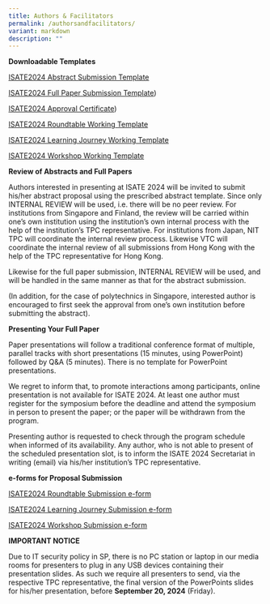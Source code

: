 ```yaml
---
title: Authors & Facilitators
permalink: /authorsandfacilitators/
variant: markdown
description: ""
---
```

<p><strong>Downloadable Templates</strong></p><p></p><p><a href="https://docs.google.com/document/d/1lOJFMm-cBgLtYxB3OjyS16g86lNrPAVb/edit?usp=sharing&amp;ouid=115597147790999350487&amp;rtpof=true&amp;sd=true" rel="noopener noreferrer nofollow" target="_blank">ISATE2024 Abstract Submission Template</a></p><p><a href="https://docs.google.com/document/d/1ox_x_EMVUHxnYxMv6iGqbRaD19e1uISu/edit?usp=sharing&amp;ouid=115597147790999350487&amp;rtpof=true&amp;sd=true" rel="noopener noreferrer nofollow" target="_blank">ISATE2024 Full Paper Submission Template</a>)</p><p><a href="https://drive.google.com/file/d/1bPPVTa4jArxUbqI91Ha5aRY12WH3tiyQ/view?usp=sharing" rel="noopener noreferrer nofollow" target="_blank">ISATE2024 Approval Certificate</a>)</p><p><a href="https://docs.google.com/document/d/1aBsbBh176BRCC28slc8IpTBOm78ZlCQq/edit?usp=sharing&amp;ouid=115597147790999350487&amp;rtpof=true&amp;sd=true" rel="noopener noreferrer nofollow" target="_blank">ISATE2024 Roundtable Working Template</a></p><p><a href="https://docs.google.com/document/d/18RMULMfW4y9q-N2v61z8eivijSAyfpUE/edit?usp=sharing&amp;ouid=115597147790999350487&amp;rtpof=true&amp;sd=true" rel="noopener noreferrer nofollow" target="_blank">ISATE2024 Learning Journey Working Template</a></p><p><a href="https://docs.google.com/document/d/1MkPxMf4gTYCNMkjbyWkGPlBnJDzQ-HRY/edit?usp=sharing&amp;ouid=115597147790999350487&amp;rtpof=true&amp;sd=true" rel="noopener noreferrer nofollow" target="_blank">ISATE2024 Workshop Working Template</a></p><p><strong>Review of Abstracts and Full Papers</strong></p><p>Authors interested in presenting at ISATE 2024 will be invited to submit his/her abstract proposal using the prescribed abstract template. Since only INTERNAL REVIEW will be used, i.e. there will be no peer review. For institutions from Singapore and Finland, the review will be carried within one’s own institution using the institution’s own internal process with the help of the institution’s TPC representative. For institutions from Japan, NIT TPC will coordinate the internal review process. Likewise VTC will coordinate the internal review of all submissions from Hong Kong with the help of the TPC representative for Hong Kong.</p><p>Likewise for the full paper submission, INTERNAL REVIEW will be used, and will be handled in the same manner as that for the abstract submission.</p><p>(In addition, for the case of polytechnics in Singapore, interested author is encouraged to first seek the approval from one’s own institution before submitting the abstract).</p><p></p><p><strong>Presenting Your Full Paper</strong></p><p>Paper presentations will follow a traditional conference format of multiple, parallel tracks with short presentations (15 minutes, using PowerPoint) followed by Q&amp;A (5 minutes). There is no template for PowerPoint presentations.</p><p>We regret to inform that, to promote interactions among participants, online presentation is not available for ISATE 2024. At least one author must register for the symposium before the deadline and attend the symposium in person to present the paper; or the paper will be withdrawn from the program.</p><p>Presenting author is requested to check through the program schedule when informed of its availability. Any author, who is not able to present of the scheduled presentation slot, is to inform the ISATE 2024 Secretariat in writing (email) via his/her institution’s TPC representative.</p><p></p><p><strong>e-forms for Proposal Submission</strong></p><p><a href="https://forms.office.com/pages/responsepage.aspx?id=Av8Edtir20WMrFUAVDI_yQAlQPdKImBElo-aRvXjOD5UNDZGV0RVUVo2QjJPVTJNM09IOFRWSDhIRC4u&amp;web=1&amp;wdLOR=cA10CEFC7-FC36-4F06-9B10-9B9BFA54F417" rel="noopener noreferrer nofollow" target="_blank">ISATE2024 Roundtable Submission e-form</a></p><p><a href="https://forms.office.com/pages/responsepage.aspx?id=Av8Edtir20WMrFUAVDI_yQAlQPdKImBElo-aRvXjOD5UQktMWkpNTjc3WTVZT1Y5SVkzUTNQUVI5VS4u&amp;web=1&amp;wdLOR=cAE5C4C47-9502-464D-AC54-770CCAAD93C9" rel="noopener noreferrer nofollow" target="_blank">ISATE2024 Learning Journey Submission e-form</a></p><p><a href="https://forms.office.com/pages/responsepage.aspx?id=Av8Edtir20WMrFUAVDI_yQAlQPdKImBElo-aRvXjOD5UNFlDMEEwRlpNMU9JUVo5R0hNVTY4WEFKWC4u&amp;web=1&amp;wdLOR=c0A3BD41B-9DE7-486C-BC6F-09FB94B72B5F" rel="noopener noreferrer nofollow" target="_blank">ISATE2024 Workshop Submission e-form</a></p><p><strong>IMPORTANT NOTICE</strong></p><p>Due to IT security policy in SP, there is no PC station or laptop in our media rooms for presenters to plug in any USB devices containing their presentation slides. As such we require all presenters to send, via the respective TPC representative, the final version of the PowerPoints slides for his/her presentation, before <strong>September 20, 2024</strong> (Friday).</p>